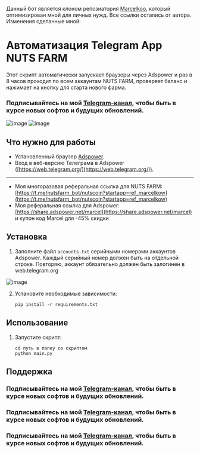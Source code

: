 Данный бот является клоном репозиатория [Marcelkoo](https://github.com/Marcelkoo/nutsfarm-adspower-clicker), который оптимизирован мной для личных нужд. Все ссылки остались от автора. 
Изменения сделанные мной:
# Автоматизация Telegram App NUTS FARM
Этот скрипт автоматически запускает браузеры через Adspower и раз в 8 часов проходит по всем аккаунтам NUTS FARM, проверяет баланс и нажимает на кнопку для старта нового фарма.
### Подписывайтесь на мой [Telegram-канал](https://t.me/marcelkow_crypto), чтобы быть в курсе новых софтов и будущих обновлений.
![image](https://github.com/user-attachments/assets/3d521146-99a2-4fed-9026-3288daaf0e1c)
![image](https://github.com/user-attachments/assets/eea1da7a-c439-4bf3-ba65-afb06e4dcba2)

## Что нужно для работы
- Установленный браузер [Adspower](https://share.adspower.net/marcel).
- Вход в веб-версию Телеграма в Adspower ([https://web.telegram.org/](https://web.telegram.org/)).
--------
- Моя многоразовая реферальная ссылка для NUTS FARM: [https://t.me/nutsfarm_bot/nutscoin?startapp=ref_marcelkow](https://t.me/nutsfarm_bot/nutscoin?startapp=ref_marcelkow)
- Моя реферальная ссылка для Adspower: [https://share.adspower.net/marcel](https://share.adspower.net/marcel) и купон код Marcel для -45% скидки

## Установка

1. Заполните файл `accounts.txt` серийными номерами аккаунтов Adspower. Каждый серийный номер должен быть на отдельной строке. Повторяю, аккаунт обязательно должен быть залогинен в web.telegram.org

![image](https://github.com/Marcelkoo/blum-adspower-clicker/assets/107651246/262d4387-f298-4c95-b4f7-1c96f6949b34)

2. Установите необходимые зависимости:
    ```
    pip install -r requirements.txt
    ```

## Использование

1. Запустите скрипт:
    ```
    cd путь в папку со скриптом
    python main.py
    ```

## Поддержка

### Подписывайтесь на мой [Telegram-канал](https://t.me/marcelkow_crypto), чтобы быть в курсе новых софтов и будущих обновлений.
### Подписывайтесь на мой [Telegram-канал](https://t.me/marcelkow_crypto), чтобы быть в курсе новых софтов и будущих обновлений.
### Подписывайтесь на мой [Telegram-канал](https://t.me/marcelkow_crypto), чтобы быть в курсе новых софтов и будущих обновлений.
